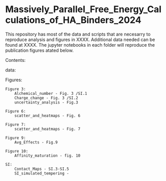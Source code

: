 # Massively_Parallel_Free_Energy_Calculations_of_HA_Binders_2024
This repository has most of the data and scripts that are necesarry to reproduce analysis and figures in XXXX. Additional data needed can be found at XXXX. The jupyter notebooks in each folder will reproduce the publication figures atated below.

Contents:

data:

Figures:

    Figure 3:
        Alchemical_number - Fig. 3 /SI.1 
        Charge_change - Fig. 3 /SI.2 
        uncertainty_analysis - Fig.3 

    Figure 6:
        scatter_and_heatmaps - Fig. 6

    Figure 7:
        scatter_and_heatmaps - Fig. 7

    Figure 9:
        Avg_Effects - Fig.9

    Figure 10:
        Affinity_maturation - fig. 10

    SI:
        Contact_Maps - SI.3-SI.5
        SI_simulated_tempering - 
